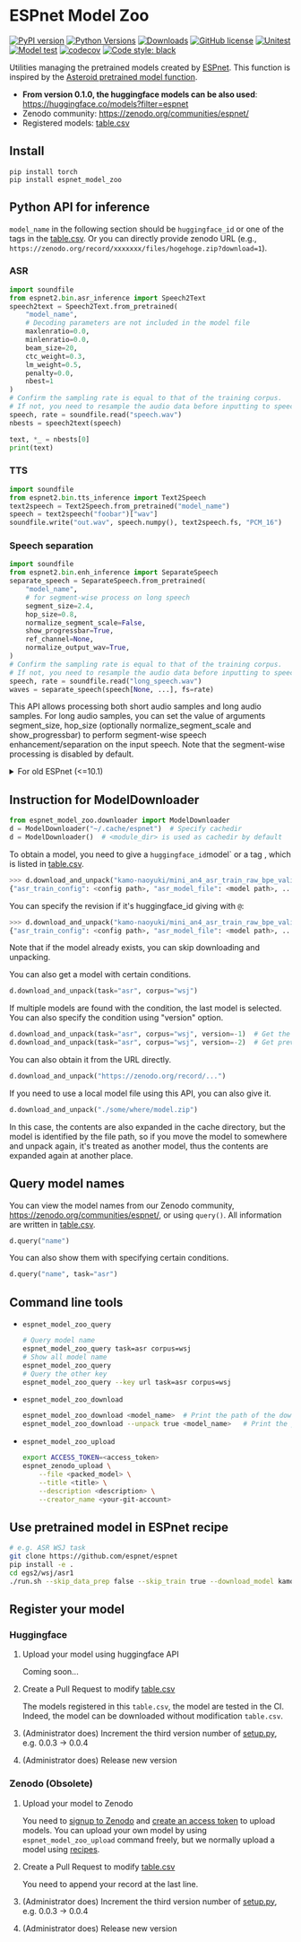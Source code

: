 # ESPnet Model Zoo

[![PyPI version](https://badge.fury.io/py/espnet-model-zoo.svg)](https://badge.fury.io/py/espnet-model-zoo)
[![Python Versions](https://img.shields.io/pypi/pyversions/espnet_model_zoo.svg)](https://pypi.org/project/espnet_model_zoo/)
[![Downloads](https://pepy.tech/badge/espnet_model_zoo)](https://pepy.tech/project/espnet_model_zoo)
[![GitHub license](https://img.shields.io/github/license/espnet/espnet_model_zoo.svg)](https://github.com/espnet/espnet_model_zoo)
[![Unitest](https://github.com/espnet/espnet_model_zoo/workflows/Unitest/badge.svg)](https://github.com/espnet/espnet_model_zoo/actions?query=workflow%3AUnitest)
[![Model test](https://github.com/espnet/espnet_model_zoo/workflows/Model%20test/badge.svg)](https://github.com/espnet/espnet_model_zoo/actions?query=workflow%3A%22Model+test%22)
[![codecov](https://codecov.io/gh/espnet/espnet_model_zoo/branch/master/graph/badge.svg)](https://codecov.io/gh/espnet/espnet_model_zoo)
[![Code style: black](https://img.shields.io/badge/code%20style-black-000000.svg)](https://github.com/psf/black)

Utilities managing the pretrained models created by [ESPnet](https://github.com/espnet/espnet). This function is inspired by the [Asteroid pretrained model function](https://github.com/mpariente/asteroid/blob/master/docs/source/readmes/pretrained_models.md).

- **From version 0.1.0, the huggingface models can be also used**: https://huggingface.co/models?filter=espnet
- Zenodo community: https://zenodo.org/communities/espnet/
- Registered models: [table.csv](espnet_model_zoo/table.csv)

## Install

```
pip install torch
pip install espnet_model_zoo
```

## Python API for inference
`model_name` in the following section should be `huggingface_id` or one of the tags in the [table.csv](espnet_model_zoo/table.csv).
Or you can directly provide zenodo URL (e.g., `https://zenodo.org/record/xxxxxxx/files/hogehoge.zip?download=1`).

### ASR

```python
import soundfile
from espnet2.bin.asr_inference import Speech2Text
speech2text = Speech2Text.from_pretrained(
    "model_name",
    # Decoding parameters are not included in the model file
    maxlenratio=0.0,
    minlenratio=0.0,
    beam_size=20,
    ctc_weight=0.3,
    lm_weight=0.5,
    penalty=0.0,
    nbest=1
)
# Confirm the sampling rate is equal to that of the training corpus.
# If not, you need to resample the audio data before inputting to speech2text
speech, rate = soundfile.read("speech.wav")
nbests = speech2text(speech)

text, *_ = nbests[0]
print(text)
```

### TTS

```python
import soundfile
from espnet2.bin.tts_inference import Text2Speech
text2speech = Text2Speech.from_pretrained("model_name")
speech = text2speech("foobar")["wav"]
soundfile.write("out.wav", speech.numpy(), text2speech.fs, "PCM_16")
```

### Speech separation

```python
import soundfile
from espnet2.bin.enh_inference import SeparateSpeech
separate_speech = SeparateSpeech.from_pretrained(
    "model_name",
    # for segment-wise process on long speech
    segment_size=2.4,
    hop_size=0.8,
    normalize_segment_scale=False,
    show_progressbar=True,
    ref_channel=None,
    normalize_output_wav=True,
)
# Confirm the sampling rate is equal to that of the training corpus.
# If not, you need to resample the audio data before inputting to speech2text
speech, rate = soundfile.read("long_speech.wav")
waves = separate_speech(speech[None, ...], fs=rate)
```

This API allows processing both short audio samples and long audio samples. For long audio samples, you can set the value of arguments segment_size, hop_size (optionally normalize_segment_scale and show_progressbar) to perform segment-wise speech enhancement/separation on the input speech. Note that the segment-wise processing is disabled by default.


<details><summary>For old ESPnet (<=10.1) </summary><div>

### ASR

```python
import soundfile
from espnet_model_zoo.downloader import ModelDownloader
from espnet2.bin.asr_inference import Speech2Text
d = ModelDownloader()
speech2text = Speech2Text(
    **d.download_and_unpack("model_name"),
    # Decoding parameters are not included in the model file
    maxlenratio=0.0,
    minlenratio=0.0,
    beam_size=20,
    ctc_weight=0.3,
    lm_weight=0.5,
    penalty=0.0,
    nbest=1
)
```

### TTS

```python
import soundfile
from espnet_model_zoo.downloader import ModelDownloader
from espnet2.bin.tts_inference import Text2Speech
d = ModelDownloader()
text2speech = Text2Speech(**d.download_and_unpack("model_name"))
```

### Speech separation

```python
import soundfile
from espnet_model_zoo.downloader import ModelDownloader
from espnet2.bin.enh_inference import SeparateSpeech
d = ModelDownloader()
separate_speech = SeparateSpeech(
    **d.download_and_unpack("model_name"),
    # for segment-wise process on long speech
    segment_size=2.4,
    hop_size=0.8,
    normalize_segment_scale=False,
    show_progressbar=True,
    ref_channel=None,
    normalize_output_wav=True,
)
```
</div></details>


## Instruction for ModelDownloader

```python
from espnet_model_zoo.downloader import ModelDownloader
d = ModelDownloader("~/.cache/espnet")  # Specify cachedir
d = ModelDownloader()  # <module_dir> is used as cachedir by default
```

To obtain a model, you need to give a `huggingface_id`model` or a tag , which is listed in [table.csv](espnet_model_zoo/table.csv).

```python
>>> d.download_and_unpack("kamo-naoyuki/mini_an4_asr_train_raw_bpe_valid.acc.best")
{"asr_train_config": <config path>, "asr_model_file": <model path>, ...}
```

You can specify the revision if it's huggingface_id giving with `@`:

```python
>>> d.download_and_unpack("kamo-naoyuki/mini_an4_asr_train_raw_bpe_valid.acc.best@<revision>")
{"asr_train_config": <config path>, "asr_model_file": <model path>, ...}
```

Note that if the model already exists, you can skip downloading and unpacking.

You can also get a model with certain conditions.

```python
d.download_and_unpack(task="asr", corpus="wsj")
```

If multiple models are found with the condition, the last model is selected.
You can also specify the condition using "version" option.

```python
d.download_and_unpack(task="asr", corpus="wsj", version=-1)  # Get the last model
d.download_and_unpack(task="asr", corpus="wsj", version=-2)  # Get previous model
```

You can also obtain it from the URL directly.

```python
d.download_and_unpack("https://zenodo.org/record/...")
```

If you need to use a local model file using this API, you can also give it.

```python
d.download_and_unpack("./some/where/model.zip")
```

In this case, the contents are also expanded in the cache directory,
but the model is identified by the file path,
so if you move the model to somewhere and unpack again,
it's treated as another model,
thus the contents are expanded again at another place.

## Query model names

You can view the model names from our Zenodo community, https://zenodo.org/communities/espnet/,
or using `query()`.  All information are written in [table.csv](espnet_model_zoo/table.csv).

```python
d.query("name")
```

You can also show them with specifying certain conditions.

```python
d.query("name", task="asr")
```

## Command line tools

- `espnet_model_zoo_query`

    ```sh
    # Query model name
    espnet_model_zoo_query task=asr corpus=wsj
    # Show all model name
    espnet_model_zoo_query
    # Query the other key
    espnet_model_zoo_query --key url task=asr corpus=wsj
    ```
- `espnet_model_zoo_download`

    ```sh
    espnet_model_zoo_download <model_name>  # Print the path of the downloaded file
    espnet_model_zoo_download --unpack true <model_name>   # Print the path of unpacked files
    ```
- `espnet_model_zoo_upload`

    ```sh
    export ACCESS_TOKEN=<access_token>
    espnet_zenodo_upload \
        --file <packed_model> \
        --title <title> \
        --description <description> \
        --creator_name <your-git-account>
    ```

## Use pretrained model in ESPnet recipe

```sh
# e.g. ASR WSJ task
git clone https://github.com/espnet/espnet
pip install -e .
cd egs2/wsj/asr1
./run.sh --skip_data_prep false --skip_train true --download_model kamo-naoyuki/wsj
```

## Register your model

### Huggingface
1. Upload your model using huggingface API

    Coming soon...

1. Create a Pull Request to modify [table.csv](espnet_model_zoo/table.csv)

    The models registered in this `table.csv`, the model are tested in the CI.
    Indeed, the model can be downloaded without modification `table.csv`.
1. (Administrator does) Increment the third version number of [setup.py](setup.py), e.g. 0.0.3 -> 0.0.4
1. (Administrator does) Release new version


### Zenodo (Obsolete)

1. Upload your model to Zenodo

    You need to [signup to Zenodo](https://zenodo.org/) and [create an access token](https://zenodo.org/account/settings/applications/tokens/new/) to upload models.
    You can upload your own model by using `espnet_model_zoo_upload` command freely,
    but we normally upload a model using [recipes](https://github.com/espnet/espnet/blob/master/egs2/TEMPLATE).

1. Create a Pull Request to modify [table.csv](espnet_model_zoo/table.csv)

    You need to append your record at the last line.
1. (Administrator does) Increment the third version number of [setup.py](setup.py), e.g. 0.0.3 -> 0.0.4
1. (Administrator does) Release new version
